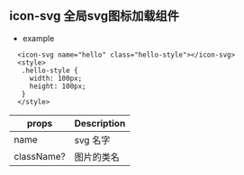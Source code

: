## icon-svg 全局svg图标加载组件
- example
```vue
  <icon-svg name="hello" class="hello-style"></icon-svg>
  <style>
   .hello-style {
     width: 100px;
     height: 100px;
   }
  </style>
```

| props | Description |
| --- | ----------- |
| name |  svg 名字 |
| className? |  图片的类名 |


